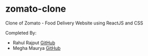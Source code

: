 # zomato-clone
Clone of Zomato - Food Delivery Website using ReactJS and CSS

Completed By:
- Rahul Rajput [GitHub](https://github.com/rahulrajput83)
- Megha Maurya [GitHub](https://github.com/meghamaurya)
